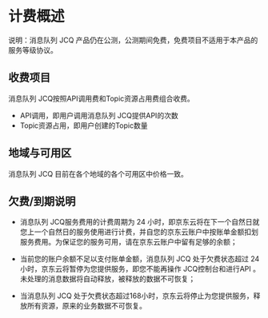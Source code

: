 # 计费概述
说明：消息队列 JCQ 产品仍在公测，公测期间免费，免费项目不适用于本产品的服务等级协议。

## 收费项目

消息队列 JCQ按照API调用费和Topic资源占用费组合收费。

- API调用，即用户调用消息队列 JCQ提供API的次数
- Topic资源占用，即用户创建的Topic数量

## 地域与可用区

消息队列 JCQ 目前在各个地域的各个可用区中价格一致。

## 欠费/到期说明

- 消息队列 JCQ服务费用的计费周期为 24 小时，即京东云将在下一个自然日就您上一个自然日的服务使用进行计费，并自您的京东云账户中按账单金额扣划服务费用。为保证您的服务可用，请在京东云账户中留有足够的余额；

- 当前您的账户余额不足以支付账单金额，消息队列 JCQ 处于欠费状态超过 24小时，京东云将暂停为您提供服务，即您不能再操作 JCQ控制台和进行API 。未处理的消息数据将自动释放，被释放的数据不可恢复；

- 当消息队列 JCQ 处于欠费状态超过168小时，京东云将停止为您提供服务，释放所有资源，原来的业务数据不可恢复。
